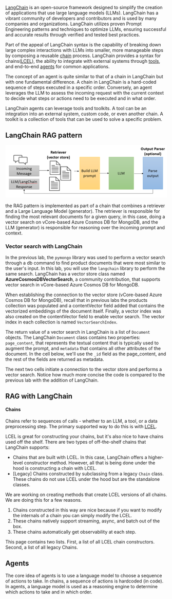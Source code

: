 


[LangChain](https://www.langchain.com/) is an open-source framework designed to simplify the creation of applications that use large language models (LLMs). LangChain has a vibrant community of developers and contributors and is used by many companies and organizations. LangChain utilizes proven Prompt Engineering patterns and techniques to optimize LLMs, ensuring successful and accurate results through verified and tested best practices.

Part of the appeal of LangChain syntax is the capability of breaking down large complex interactions with LLMs into smaller, more manageable steps by composing a reusable [chain](https://python.langchain.com/docs/modules/chains/) process. LangChain provides a syntax for chains([LCEL](https://python.langchain.com/docs/modules/chains/#lcel)), the ability to integrate with external systems through [tools](https://python.langchain.com/docs/integrations/tools/), and end-to-end [agents](https://python.langchain.com/docs/modules/agents/) for common applications.

The concept of an agent is quite similar to that of a chain in LangChain but with one fundamental difference. A chain in LangChain is a hard-coded sequence of steps executed in a specific order. Conversely, an agent leverages the LLM to assess the incoming request with the current context to decide what steps or actions need to be executed and in what order.

LangChain agents can leverage tools and toolkits. A tool can be an integration into an external system, custom code, or even another chain. A toolkit is a collection of tools that can be used to solve a specific problem.

## LangChain RAG pattern



![](../figures/ResNet%20model.png)

the RAG pattern is implemented as part of a chain that combines a retriever and a Large Language Model (generator). The retriever is responsible for finding the most relevant documents for a given query, in this case, doing a vector search on vCore-based Azure Cosmos DB for MongoDB, and the LLM (generator) is responsible for reasoning over the incoming prompt and context.



### Vector search with LangChain  
  
In the previous lab, the `pymongo` library was used to perform a vector search through a db command to find product documents that were most similar to the user's input. In this lab, you will use the `langchain` library to perform the same search. LangChain has a vector store class named **AzureCosmosDBVectorSearch**, a community contribution, that supports vector search in vCore-based Azure Cosmos DB for MongoDB.  
  
When establishing the connection to the vector store (vCore-based Azure Cosmos DB for MongoDB), recall that in previous labs the products collection was populated and a contentVector field added that contains the vectorized embeddings of the document itself. Finally, a vector index was also created on the contentVector field to enable vector search. The vector index in each collection is named `VectorSearchIndex`.  
  
The return value of a vector search in LangChain is a list of `Document` objects. The LangChain `Document` class contains two properties: `page_content`, that represents the textual content that is typically used to augment the prompt, and `metadata` that contains all other attributes of the document. In the cell below, we'll use the `_id` field as the page_content, and the rest of the fields are returned as metadata.  
  
The next two cells initiate a connection to the vector store and performs a vector search. Notice how much more concise the code is compared to the previous lab with the addition of LangChain.


## RAG with LangChain

#### Chains

Chains refer to sequences of calls - whether to an LLM, a tool, or a data preprocessing step. The primary supported way to do this is with [LCEL](https://python.langchain.com/v0.1/docs/expression_language/).

LCEL is great for constructing your chains, but it's also nice to have chains used off the shelf. There are two types of off-the-shelf chains that LangChain supports:

- Chains that are built with LCEL. In this case, LangChain offers a higher-level constructor method. However, all that is being done under the hood is constructing a chain with LCEL.
- [Legacy] Chains constructed by subclassing from a legacy `Chain` class. These chains do not use LCEL under the hood but are the standalone classes.

We are working on creating methods that create LCEL versions of all chains. We are doing this for a few reasons.

1. Chains constructed in this way are nice because if you want to modify the internals of a chain you can simply modify the LCEL.
2. These chains natively support streaming, async, and batch out of the box.
3. These chains automatically get observability at each step.

This page contains two lists. First, a list of all LCEL chain constructors. Second, a list of all legacy Chains.

## Agents

The core idea of agents is to use a language model to choose a sequence of actions to take. In chains, a sequence of actions is hardcoded (in code). In agents, a language model is used as a reasoning engine to determine which actions to take and in which order.